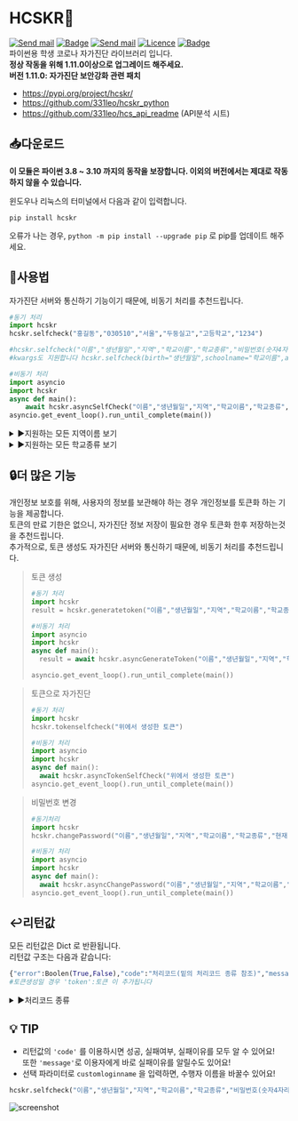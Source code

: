 # HCSKR📱

[![Send mail](https://img.shields.io/badge/-support@leok.kr-63d863?style=flat-square&logo=gmail&logoColor=white&link=mailto:support@leok.kr)](mailto:support@leok.kr) [![Badge](https://img.shields.io/pypi/v/hcskr?label=Version&style=flat-square)](https://pypi.org/project/hcskr/) [![Send mail](https://img.shields.io/pypi/dm/hcskr?color=orange&label=Downloads&style=flat-square)](https://pypi.org/project/hcskr/) [![Licence](https://img.shields.io/pypi/l/hcskr?label=License&style=flat-square)](https://github.com/331leo/hcskr_python/blob/main/LICENSE) [![Badge](https://img.shields.io/pypi/status/hcskr?color=%230099ff&label=Status&style=flat-square)]() <br>
파이썬용 학생 코로나 자가진단 라이브러리 입니다. <br>
**정상 작동을 위해 1.11.0이상으로 업그레이드 해주세요.<br>**
**버전 1.11.0: 자가진단 보안강화 관련 패치**

- https://pypi.org/project/hcskr/
- https://github.com/331leo/hcskr_python
- https://github.com/331leo/hcs_api_readme (API분석 시트)

## 📥다운로드

**이 모듈은 파이썬 3.8 ~ 3.10 까지의 동작을 보장합니다.
이외의 버전에서는 제대로 작동하지 않을 수 있습니다.**

윈도우나 리눅스의 터미널에서 다음과 같이 입력합니다.

```shell
pip install hcskr
```

오류가 나는 경우, `python -m pip install --upgrade pip` 로 pip를 업데이트 해주세요.

## 🤖사용법

자가진단 서버와 통신하기 기능이기 때문에, 비동기 처리를 추천드립니다.

```python
#동기 처리
import hcskr
hcskr.selfcheck("홍길동","030510","서울","두둥실고","고등학교","1234")

#hcskr.selfcheck("이름","생년월일","지역","학교이름","학교종류","비밀번호(숫자4자리)")
#kwargs도 지원합니다 hcskr.selfcheck(birth="생년월일",schoolname="학교이름",area="서울",name="홍길동",level="중학교",password="1234")
```

```python
#비동기 처리
import asyncio
import hcskr
async def main():
    await hcskr.asyncSelfCheck("이름","생년월일","지역","학교이름","학교종류","비밀번호(숫자4자리)")
asyncio.get_event_loop().run_until_complete(main())
```

<details><summary>▶️지원하는 모든 지역이름 보기</summary>
<p>
지원하는 지역 이름은 다음과 같습니다:

'서울', '서울시', '서울교육청', '서울시교육청', '서울특별시'</br>
'부산', '부산광역시', '부산시', '부산교육청', '부산광역시교육청'</br>
'대구', '대구광역시', '대구시', '대구교육청', '대구광역시교육청'</br>
'인천', '인천광역시', '인천시', '인천교육청', '인천광역시교육청'</br>
'광주', '광주광역시', '광주시', '광주교육청', '광주광역시교육청'</br>
'대전', '대전광역시', '대전시', '대전교육청', '대전광역시교육청'</br>
'울산', '울산광역시', '울산시', '울산교육청', '울산광역시교육청'</br>
'세종', '세종특별시', '세종시', '세종교육청', '세종특별자치시', '세종특별자치시교육청'</br>
'경기', '경기도', '경기교육청', '경기도교육청'</br>
'강원', '강원도', '강원교육청', '강원도교육청'</br>
'충북', '충청북도', '충북교육청', '충청북도교육청'</br>
'충남', '충청남도', '충남교육청', '충청남도교육청'</br>
'전북', '전라북도', '전북교육청', '전라북도교육청'</br>
'전남', '전라남도', '전남교육청', '전라남도교육청'</br>
'경북', '경상북도', '경북교육청', '경상북도교육청'</br>
'경남', '경상남도', '경남교육청', '경상남도교육청'</br>
'제주', '제주도', '제주특별자치시', '제주교육청', '제주도교육청', '제주특별자치시교육청', '제주특별자치도'

</p>
</details>

<details><summary>▶️지원하는 모든 학교종류 보기</summary>
<p>
지원하는 학교급 이름은 다음과 같습니다:

'유치원', '유','유치'</br>
'초등학교', '초','초등'</br>
'중학교', '중','중등'</br>
'고등학교', '고','고등'</br>
'특수학교', '특','특수','특별'

</p>
</details>

## 🔒더 많은 기능

개인정보 보호를 위해, 사용자의 정보를 보관해야 하는 경우 개인정보를 토큰화 하는 기능을 제공합니다.</br>
토큰의 만료 기한은 없으니, 자가진단 정보 저장이 필요한 경우 토큰화 한후 저장하는것을 추천드립니다. </br>
추가적으로, 토큰 생성도 자가진단 서버와 통신하기 때문에, 비동기 처리를 추천드립니다.

> 토큰 생성
>
> ```python
> #동기 처리
> import hcskr
> result = hcskr.generatetoken("이름","생년월일","지역","학교이름","학교종류","비밀번호(숫자4자리)") #리턴값 참고하세요
>
> #비동기 처리
> import asyncio
> import hcskr
> async def main():
>   result = await hcskr.asyncGenerateToken("이름","생년월일","지역","학교이름","학교종류","비밀번호(숫자4자리)") #리턴값 참고하세요
>
> asyncio.get_event_loop().run_until_complete(main())
> ```

> 토큰으로 자가진단
>
> ```python
> #동기 처리
> import hcskr
> hcskr.tokenselfcheck("위에서 생성한 토큰")
>
> #비동기 처리
> import asyncio
> import hcskr
> async def main():
>   await hcskr.asyncTokenSelfCheck("위에서 생성한 토큰")
> asyncio.get_event_loop().run_until_complete(main())
> ```

> 비밀번호 변경
> 
> ```python
> #동기처리
> import hcskr
> hcskr.changePassword("이름","생년월일","지역","학교이름","학교종류","현재 비밀번호(숫자4자리)", "변경할 비밀번호(숫자4자리)")
>
> #비동기 처리
> import asyncio
> import hcskr
> async def main():
>   await hcskr.asyncChangePassword("이름","생년월일","지역","학교이름","학교종류","현재 비밀번호(숫자4자리)","변경할 비밀번호(숫자4자리)")
> asyncio.get_event_loop().run_until_complete(main())
> ```


## ↩️리턴값

모든 리턴값은 Dict 로 반환됩니다.</br>
리턴값 구조는 다음과 같습니다: </br>

```python
{"error":Boolen(True,False),"code":"처리코드(밑의 처리코드 종류 참조)","message":"해당 에러나, 성공 상황에 대한 설명",......}
#토큰생성일 경우 'token':토큰 이 추가됩니다
```

<details><summary>▶️처리코드 종류</summary>
성공 = "SUCCESS"</br>  
존재하지 않는 지역, 학교급 = "FORMET"</br>  
학교 검색 실패 = "NOSCHOOL"</br>  
학생 검색 실패 = "NOSTUDENT"</br>
비밀번호에러 = "PASSWORD"</br>  
알 수 없는 에러 = "UNKNOWN" </br>
올바르지 않은 토큰 = "WRONGTOKEN"
</details>

## 💡 TIP

- 리턴값의 `'code'` 를 이용하시면 성공, 실패여부, 실패이유를 모두 알 수 있어요!</br>
  또한 `'message'`로 이용자에게 바로 실패이유를 알릴수도 있어요!
- 선택 파라미터로 `customloginname` 을 입력하면, 수행자 이름을 바꿀수 있어요!

```python
hcskr.selfcheck("이름","생년월일","지역","학교이름","학교종류","비밀번호(숫자4자리)", "커스텀수행자")
```

![screenshot](./img/screenshot.jpg)
